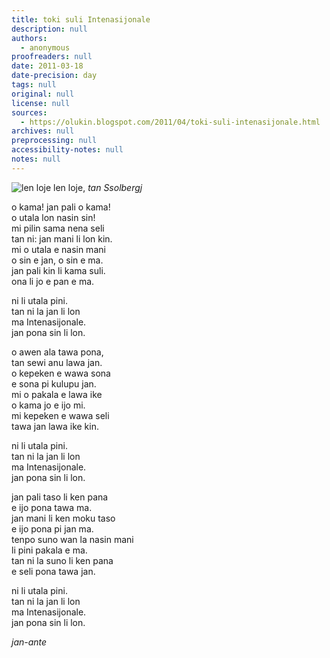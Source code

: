 ```yaml
---
title: toki suli Intenasijonale
description: null
authors:
  - anonymous
proofreaders: null
date: 2011-03-18
date-precision: day
tags: null
original: null
license: null
sources:
  - https://olukin.blogspot.com/2011/04/toki-suli-intenasijonale.html
archives: null
preprocessing: null
accessibility-notes: null
notes: null
---
```


<!-- "File:Red flag II.svg" by Ssolbergj (https://commons.wikimedia.org/wiki/File:Red_flag_II.svg). GDDL. CC BY-SA 3.0. CC BY 2.5. -->
![len loje](https://upload.wikimedia.org/wikipedia/commons/5/52/Red_flag_II.svg)
len loje, *tan Ssolbergj*

o kama! jan pali o kama!  \
o utala lon nasin sin!  \
mi pilin sama nena seli  \
tan ni: jan mani li lon kin.  \
mi o utala e nasin mani  \
o sin e jan, o sin e ma.  \
jan pali kin li kama suli.  \
ona li jo e pan e ma.

  ni li utala pini.  \
  tan ni la jan li lon  \
  ma Intenasijonale.  \
  jan pona sin li lon.

o awen ala tawa pona,  \
tan sewi anu lawa jan.  \
o kepeken e wawa sona  \
e sona pi kulupu jan.  \
mi o pakala e lawa ike  \
o kama jo e ijo mi.  \
mi kepeken e wawa seli  \
tawa jan lawa ike kin.

  ni li utala pini.  \
  tan ni la jan li lon  \
  ma Intenasijonale.  \
  jan pona sin li lon.

jan pali taso li ken pana  \
e ijo pona tawa ma.  \
jan mani li ken moku taso  \
e ijo pona pi jan ma.  \
tenpo suno wan la nasin mani  \
li pini pakala e ma.  \
tan ni la suno li ken pana  \
e seli pona tawa jan.

  ni li utala pini.  \
  tan ni la jan li lon  \
  ma Intenasijonale.  \
  jan pona sin li lon.

*jan-ante*
